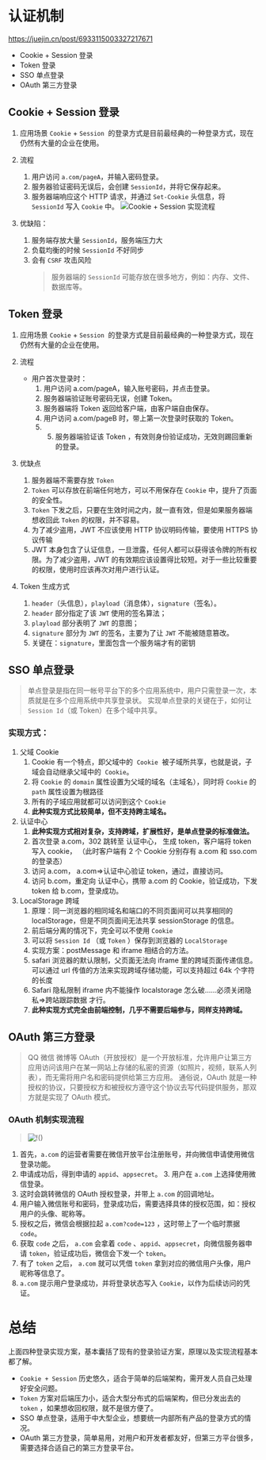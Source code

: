 # 认证机制

https://juejin.cn/post/6933115003327217671

- Cookie + Session 登录
- Token 登录
- SSO 单点登录
- OAuth 第三方登录

## Cookie + Session 登录

1. 应用场景
   `Cookie` + `Session`  的登录方式是目前最经典的一种登录方式，现在仍然有大量的企业在使用。
2. 流程

   1. 用户访问 `a.com/pageA`，并输入密码登录。
   2. 服务器验证密码无误后，会创建 `SessionId`，并将它保存起来。
   3. 服务器端响应这个 HTTP 请求，并通过 `Set-Cookie` 头信息，将 `SessionId` 写入 `Cookie` 中。
      ![Cookie + Session 实现流程](https://p3-juejin.byteimg.com/tos-cn-i-k3u1fbpfcp/fcd605e0ebaa4731b5a4e976c83d1067~tplv-k3u1fbpfcp-zoom-in-crop-mark:3024:0:0:0.awebp)

3. 优缺陷：
   1. 服务端存放大量 `SessionId`，服务端压力大
   2. 负载均衡的时候 `SessionId` 不好同步
   3. 会有 `CSRF` 攻击风险
      > 服务器端的 `SessionId` 可能存放在很多地方，例如：内存、文件、数据库等。

## Token 登录

1. 应用场景
   `Cookie` + `Session`  的登录方式是目前最经典的一种登录方式，现在仍然有大量的企业在使用。
2. 流程
   - 用户首次登录时：
     1. 用户访问 a.com/pageA，输入账号密码，并点击登录。
     2. 服务器端验证账号密码无误，创建 Token。
     3. 服务器端将 Token 返回给客户端，由客户端自由保存。
     4. 用户访问 a.com/pageB 时，带上第一次登录时获取的 Token。
     5. 5. 服务器端验证该 Token ，有效则身份验证成功，无效则踢回重新的登录。
3. 优缺点

   1. 服务器端不需要存放 `Token`
   2. `Token` 可以存放在前端任何地方，可以不用保存在 `Cookie` 中，提升了页面的安全性。
   3. `Token` 下发之后，只要在生效时间之内，就一直有效，但是如果服务器端想收回此 `Token` 的权限，并不容易。
   4. 为了减少盗用，JWT 不应该使用 HTTP 协议明码传输，要使用 HTTPS 协议传输
   5. JWT 本身包含了认证信息，一旦泄露，任何人都可以获得该令牌的所有权限。为了减少盗用，JWT 的有效期应该设置得比较短。对于一些比较重要的权限，使用时应该再次对用户进行认证。

4. Token 生成方式
   1. `header`（头信息），`playload`（消息体），`signature`（签名）。
   2. `header` 部分指定了该 `JWT` 使用的签名算法；
   3. `playload` 部分表明了 `JWT` 的意图；
   4. `signature` 部分为 `JWT` 的签名，主要为了让 `JWT` 不能被随意篡改。
   5. 关键在：`signature`，里面包含一个服务端才有的密钥

## SSO 单点登录

> 单点登录是指在同一帐号平台下的多个应用系统中，用户只需登录一次，本质就是在多个应用系统中共享登录状。
> 实现单点登录的关键在于，如何让 `Session Id`（或 Token）在多个域中共享。

### 实现方式：

1.  父域 Cookie
    1. Cookie 有一个特点，即父域中的  `Cookie`  被子域所共享，也就是说，子域会自动继承父域中的  `Cookie`。
    2. 将 `Cookie` 的 `domain` 属性设置为父域的域名（主域名），同时将 `Cookie` 的 `path` 属性设置为根路径
    3. 所有的子域应用就都可以访问到这个 `Cookie`
    4. **此种实现方式比较简单，但不支持跨主域名。**
2.  认证中心
    1. **此种实现方式相对复杂，支持跨域，扩展性好，是单点登录的标准做法。**
    2. 首次登录 a.com，302 跳转至 认证中心， 生成 token，客户端将 token 写入 cookie， （此时客户端有 2 个 Cookie 分别存有 a.com 和 sso.com 的登录态）
    3. 访问 a.com， a.com=>认证中心验证 token，通过，直接访问。
    4. 访问 b.com，重定向 认证中心，携带 a.com 的 Cookie，验证成功，下发 token 给 b.com，登录成功。
3.  LocalStorage 跨域
    1. 原理：同一浏览器的相同域名和端口的不同页面间可以共享相同的 localStorage，但是不同页面间无法共享 sessionStorage 的信息。
    2. 前后端分离的情况下，完全可以不使用 `Cookie`
    3. 可以将 `Session Id` （或 `Token` ）保存到浏览器的 `LocalStorage`
    4. 实现方案：postMessage 和 iframe 相结合的方法。
    5. safari 浏览器的默认限制，父页面无法向 iframe 里的跨域页面传递信息。可以通过 url 传值的方法来实现跨域存储功能，可以支持超过 64k 个字符的长度
    6. Safari 隐私限制 iframe 内不能操作 localstorage 怎么破……必须关闭隐私=>跨站跟踪数据 才行。
    7. **此种实现方式完全由前端控制，几乎不需要后端参与，同样支持跨域。**

## OAuth 第三方登录

> QQ 微信 微博等
> OAuth（开放授权）是一个开放标准，允许用户让第三方应用访问该用户在某一网站上存储的私密的资源（如照片，视频，联系人列表），而无需将用户名和密码提供给第三方应用。
> 通俗说，OAuth 就是一种授权的协议，只要授权方和被授权方遵守这个协议去写代码提供服务，那双方就是实现了 OAuth 模式。

### OAuth 机制实现流程

> ![!()](https://p3-juejin.byteimg.com/tos-cn-i-k3u1fbpfcp/327fec76c68c45e4b219f59cf0313a67~tplv-k3u1fbpfcp-zoom-in-crop-mark:4536:0:0:0.awebp)

1.  首先，`a.com` 的运营者需要在微信开放平台注册账号，并向微信申请使用微信登录功能。
2.  申请成功后，得到申请的 `appid`、`appsecret`。 3. 用户在 `a.com` 上选择使用微信登录。
3.  这时会跳转微信的 OAuth 授权登录，并带上 `a.com` 的回调地址。
4.  用户输入微信账号和密码，登录成功后，需要选择具体的授权范围，如：授权用户的头像、昵称等。
5.  授权之后，微信会根据拉起 `a.com?code=123` ，这时带上了一个临时票据 `code`。
6.  获取 `code` 之后， `a.com` 会拿着 `code` 、`appid`、`appsecret`，向微信服务器申请 `token`，验证成功后，微信会下发一个 `token`。
7.  有了 `token` 之后， `a.com` 就可以凭借 `token` 拿到对应的微信用户头像，用户昵称等信息了。
8.  `a.com` 提示用户登录成功，并将登录状态写入 `Cookie`，以作为后续访问的凭证。

# 总结

上面四种登录实现方案，基本囊括了现有的登录验证方案，原理以及实现流程基本都了解。

- `Cookie + Session` 历史悠久，适合于简单的后端架构，需开发人员自己处理好安全问题。
- `Token` 方案对后端压力小，适合大型分布式的后端架构，但已分发出去的 `token` ，如果想收回权限，就不是很方便了。
- SSO 单点登录，适用于中大型企业，想要统一内部所有产品的登录方式的情况。
- OAuth 第三方登录，简单易用，对用户和开发者都友好，但第三方平台很多，需要选择合适自己的第三方登录平台。
